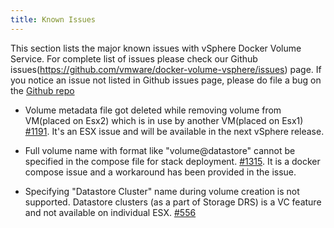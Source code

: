 ```yaml
---
title: Known Issues
---
```


This section lists the major known issues with vSphere Docker Volume Service. For complete list of issues please check our Github issues(https://github.com/vmware/docker-volume-vsphere/issues) page. If you notice an issue not listed in Github issues page, please do file a bug on the [Github repo](https://github.com/vmware/docker-volume-vsphere/issues)

-  Volume metadata file got deleted while removing volume from VM(placed on Esx2) which is in use by another VM(placed on Esx1) [#1191](https://github.com/vmware/docker-volume-vsphere/issues/1191). It's an ESX issue and will be available in the next vSphere release.

-  Full volume name with format like "volume@datastore" cannot be specified in the compose file for stack deployment. [#1315](https://github.com/vmware/docker-volume-vsphere/issues/1315). It is a docker compose issue and a workaround has been provided in the issue.

-  Specifying "Datastore Cluster" name during volume creation is not supported. Datastore clusters (as a part of Storage DRS) is a VC feature and not available on individual ESX. [#556](https://github.com/vmware/docker-volume-vsphere/issues/556)
